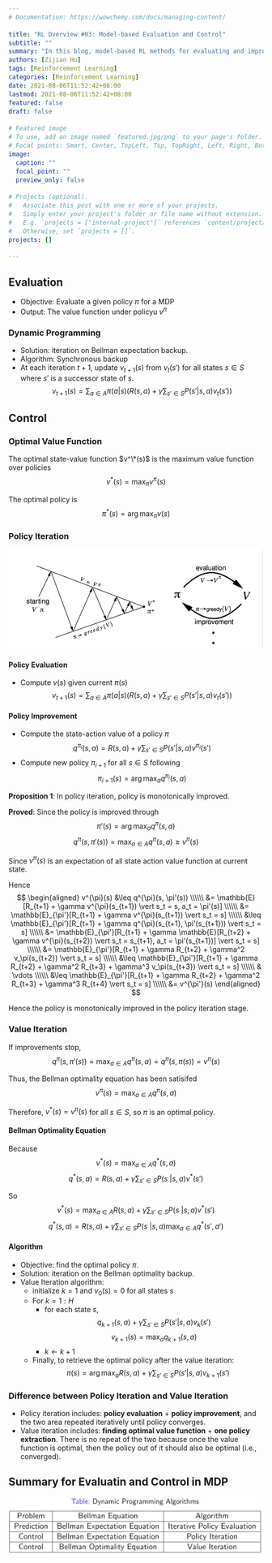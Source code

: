 ```yaml
---
# Documentation: https://wowchemy.com/docs/managing-content/

title: "RL Overview #03: Model-based Evaluation and Control"
subtitle: ""
summary: "In this blog, model-based RL methods for evaluating and improving the policy will be introduced. All materials refer ot the RL cource \"Intro to Reinforcement Learning by Bolei Zhou\", https://github.com/zhoubolei"
authors: [Zijian Hu]
tags: [Reinforcement Learning]
categories: [Reinforcement Learning]
date: 2021-08-06T11:52:42+08:00
lastmod: 2021-08-06T11:52:42+08:00
featured: false
draft: false

# Featured image
# To use, add an image named `featured.jpg/png` to your page's folder.
# Focal points: Smart, Center, TopLeft, Top, TopRight, Left, Right, BottomLeft, Bottom, BottomRight.
image:
  caption: ""
  focal_point: ""
  preview_only: false

# Projects (optional).
#   Associate this post with one or more of your projects.
#   Simply enter your project's folder or file name without extension.
#   E.g. `projects = ["internal-project"]` references `content/project/deep-learning/index.md`.
#   Otherwise, set `projects = []`.
projects: []

---
```


## Evaluation
+ Objective: Evaluate a given policy $\pi$ for a MDP
+ Output: The value function under policyu $v^{\pi}$

### Dynamic Programming
+ Solution: iteration on Bellman expectation backup.
+ Algorithm: Synchronous  backup
+ At each iteration $t+1$, update $v_{t+1}(s)$ from $v_t(s')$ for all states $s \in S$ where $s'$ is a successor state of $s$. $$v_{t+1}(s) = \sum_{a \in A} \pi(a \vert s) \left( R(s, a) + \gamma \sum_{s' \in S} P(s' \vert s, a) v_t(s') \right)$$

## Control
### Optimal Value Function
The optimal state-value function $v^\*(s)$ is the maximum value function over policies
$$v^*(s) = \max_{\pi} v^{\pi}(s)$$

The optimal policy is
$$\pi^*(s) = \arg\max_{\pi} v(s)$$

### Policy Iteration
![image info](assets/policy_iteration.png)

#### Policy Evaluation
+ Compute $v(s)$ given current $\pi(s)$
$$v_{t+1}(s) = \sum_{a \in A} \pi(a \vert s) \left( R(s, a) + \gamma \sum_{s' \in S} P(s' \vert s, a) v_t(s') \right)$$

#### Policy Improvement
+ Compute the state-action value of a policy $\pi$ $$q^{\pi_i}(s, a) = R(s, a) + \gamma \sum_{s' \in S} P(s' \vert s, a) v^{\pi_i}(s')$$
+ Compute new policy $\pi_{i+1}$ for all $s \in S$ following $$\pi_{i+1}(s) = \arg\max_a q^{\pi_i}(s, a)$$

**Proposition 1**: In policy iteration, policy is monotonically improved.

**Proved**:
Since the policy is improved through
$$\pi'(s) = \arg\max_a q^{\pi}(s, a)$$
$$q^\pi(s, \pi'(s)) = \max_{a \in A} q^{\pi}(s, a) \geq v^\pi(s)$$

Since $v^{\pi}(s)$ is an expectation of all state action value function at current state.

Hence
$$
\begin{aligned}
v^{\pi}(s) &\leq q^{\pi}(s, \pi'(s)) \\\\\\
&= \mathbb{E}[R_{t+1} + \gamma v^{\pi}(s_{t+1}) \vert s_t = s, a_t = \pi'(s)] \\\\\\
&= \mathbb{E}_{\pi'}[R_{t+1} + \gamma v^{\pi}(s_{t+1}) \vert s_t = s] \\\\\\
&\leq \mathbb{E}_{\pi'}[R_{t+1} + \gamma q^{\pi}(s_{t+1}, \pi'(s_{t+1})) \vert s_t = s] \\\\\\
&= \mathbb{E}_{\pi'}[R_{t+1} + \gamma \mathbb{E}[R_{t+2} + \gamma v^{\pi}(s_{t+2}) \vert s_t = s_{t+1}, a_t = \pi'(s_{t+1})] \vert s_t = s] \\\\\\
&= \mathbb{E}_{\pi'}[R_{t+1} + \gamma R_{t+2} + \gamma^2 v_\pi(s_{t+2}) \vert s_t = s] \\\\\\
&\leq \mathbb{E}_{\pi'}[R_{t+1} + \gamma R_{t+2} + \gamma^2 R_{t+3} + \gamma^3 v_\pi(s_{t+3}) \vert s_t = s] \\\\\\
& \vdots \\\\\\
&\leq  \mathbb{E}_{\pi'}[R_{t+1} + \gamma R_{t+2} + \gamma^2 R_{t+3} + \gamma^3 R_{t+4} \vert s_t = s] \\\\\\
&= v^{\pi'}(s)
\end{aligned}
$$

Hence the policy is monotonically improved in the policy iteration stage.

### Value Iteration
If improvements stop,
$$q^{\pi}(s, \pi'(s)) = \max_{a \in A} q^{\pi} (s, a) = q^{\pi}(s, \pi(s)) = v^{\pi}(s)$$

Thus, the Bellman optimality equation has been satisifed
$$v^{\pi}(s) = \max_{a \in A} q^{\pi} (s, a)$$

Therefore, $v^*(s) = v^{\pi}(s)$ for all $s \in S$, so $\pi$ is an optimal policy.

#### Bellman Optimality Equation
Because
$$v^*(s) = \max_{a \in A}q^*(s, a)$$
$$q^*(s, a) = R(s, a) + \gamma \sum_{s' \in S} P(s\ \vert s, a) v^*(s')$$

So
$$v^*(s) = \max_{a \in A} R(s, a) + \gamma \sum_{s' \in S} P(s\ \vert s, a) v^*(s')$$
$$q^*(s, a) = R(s, a) + \gamma \sum_{s' \in S} P(s\ \vert s, a) \max_{a \in A}q^*(s', a')$$


#### Algorithm
+ Objective: find the optimal policy $\pi$.
+ Solution: iteration on the Bellman optimality backup.
+ Value Iteration algorithm:
    + initialize $k=1$ and $v_0(s) = 0$ for all states $s$
    + For $k = 1: H$
        + for each state $s$, $$q_{k+1}(s, a) + \gamma \sum_{s' \in S} P(s' \vert s, a) v_k(s')$$ $$v_{k+1}(s) = \max_a q_{k+1}(s, a)$$
        + $k \leftarrow k+1$
    + Finally, to retrieve the optimal policy after the value iteration: $$\pi(s) = \arg\max_a R(s, a) + \gamma \sum_{s' \in S} P(s' \vert s, a) v_{k+1}(s')$$

### Difference between Policy Iteration and Value Iteration
+ Policy iteration includes: **policy evaluation** + **policy improvement**, and the two area repeated iteratively until policy converges.
+ Value iteration includes: **finding optimal value function** + **one policy extraction**. There is no repeat of the two because once the value function is optimal, then the policy out of it should also be optimal (i.e., converged).

## Summary for Evaluatin and Control in MDP
![image info](assets/summary.png)
